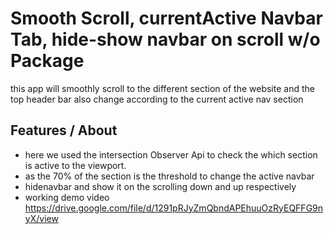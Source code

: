 # Smooth Scroll, currentActive Navbar Tab, hide-show navbar on scroll w/o Package

this app will smoothly scroll to the different section of the website and the top header bar also change according to the current active nav section

## Features / About

-   here we used the intersection Observer Api to check the which section is active to the viewport.
-   as the 70% of the section is the threshold to change the active navbar
-   hidenavbar and show it on the scrolling down and up respectively
-   working demo video
    https://drive.google.com/file/d/1291pRJyZmQbndAPEhuuOzRyEQFFG9nyX/view
